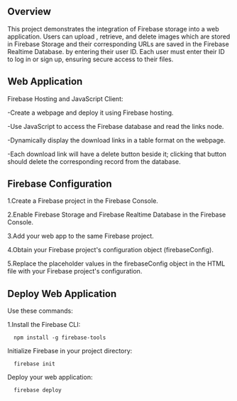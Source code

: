 Overview
--------
This project demonstrates the integration of Firebase storage into a web application. Users can upload , retrieve, and delete images which are stored in Firebase Storage and their corresponding URLs are saved in the Firebase Realtime Database. by entering their user ID. Each user must enter their ID to log in or sign up, ensuring secure access to their files.

Web Application
---------------
Firebase Hosting and JavaScript Client:

-Create a webpage and deploy it using Firebase hosting.

-Use JavaScript to access the Firebase database and read the links node.

-Dynamically display the download links in a table format on the webpage.

-Each download link will have a delete button beside it; clicking that button should delete the corresponding record from the database.

Firebase Configuration
----------------------
1.Create a Firebase project in the Firebase Console.

2.Enable Firebase Storage and Firebase Realtime Database in the Firebase Console.

3.Add your web app to the same Firebase project.

4.Obtain your Firebase project's configuration object (firebaseConfig).

5.Replace the placeholder values in the firebaseConfig object in the HTML file with your Firebase project's configuration.

Deploy Web Application
-----------------------
Use these commands:

1.Install the Firebase CLI:

      npm install -g firebase-tools

Initialize Firebase in your project directory:

      firebase init
  
Deploy your web application:

      firebase deploy
